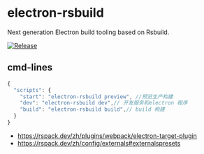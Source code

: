 # electron-rsbuild

Next generation Electron build tooling based on Rsbuild.

[![Release](https://github.com/veaba/electron-rsbuild/actions/workflows/release.yml/badge.svg)](https://github.com/veaba/electron-rsbuild/actions/workflows/release.yml)

## cmd-lines

```js
{
  "scripts": {
    "start": "electron-rsbuild preview", //预览生产构建
    "dev": "electron-rsbuild dev",// 开发服务和electron 程序
    "build": "electron-rsbuild build",// build 构建
  }
}

```

- https://rspack.dev/zh/plugins/webpack/electron-target-plugin
- https://rspack.dev/zh/config/externals#externalspresets
